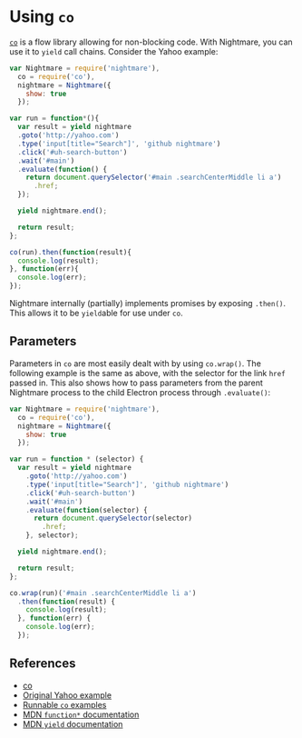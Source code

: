 # Using `co`

[`co`](https://github.com/tj/co) is a flow library allowing for non-blocking code.  With Nightmare, you can use it to `yield` call chains.  Consider the Yahoo example:

```js
var Nightmare = require('nightmare'),
  co = require('co'),
  nightmare = Nightmare({
    show: true
  });

var run = function*(){
  var result = yield nightmare
  .goto('http://yahoo.com')
  .type('input[title="Search"]', 'github nightmare')
  .click('#uh-search-button')
  .wait('#main')
  .evaluate(function() {
    return document.querySelector('#main .searchCenterMiddle li a')
      .href;
  });

  yield nightmare.end();

  return result;
};

co(run).then(function(result){
  console.log(result);
}, function(err){
  console.log(err);
});
```

Nightmare internally (partially) implements promises by exposing `.then()`.  This allows it to be `yield`able for use under `co`.

## Parameters
Parameters in `co` are most easily dealt with by using `co.wrap()`.  The following example is the same as above, with the selector for the link `href` passed in.  This also shows how to pass parameters from the parent Nightmare process to the child Electron process through `.evaluate()`:

```js
var Nightmare = require('nightmare'),
  co = require('co'),
  nightmare = Nightmare({
    show: true
  });

var run = function * (selector) {
  var result = yield nightmare
    .goto('http://yahoo.com')
    .type('input[title="Search"]', 'github nightmare')
    .click('#uh-search-button')
    .wait('#main')
    .evaluate(function(selector) {
      return document.querySelector(selector)
        .href;
    }, selector);

  yield nightmare.end();

  return result;
};

co.wrap(run)('#main .searchCenterMiddle li a')
  .then(function(result) {
    console.log(result);
  }, function(err) {
    console.log(err);
  });
```

## References
- [co](https://github.com/tj/co)
- [Original Yahoo example](https://github.com/segmentio/nightmare#examples)
- [Runnable `co` examples](https://github.com/rosshinkley/nightmare-examples/examples/beginner/co)
- [MDN `function*` documentation](https://developer.mozilla.org/en-US/docs/Web/JavaScript/Reference/Statements/function*)
- [MDN `yield` documentation](https://developer.mozilla.org/en-US/docs/Web/JavaScript/Reference/Operators/yield)
